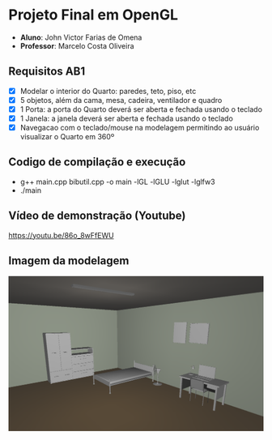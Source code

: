 # Projeto Final em OpenGL
- **Aluno**: John Victor Farias de Omena
- **Professor**: Marcelo Costa Oliveira

## Requisitos AB1
- [x] Modelar o interior do Quarto: paredes, teto, piso, etc
- [x] 5 objetos, além da cama, mesa, cadeira, ventilador e quadro
- [x] 1 Porta: a porta do Quarto deverá ser aberta e fechada usando o teclado
- [x] 1 Janela: a janela deverá ser aberta e fechada usando o teclado
- [x] Navegacao com o teclado/mouse na modelagem permitindo ao usuário visualizar o Quarto em 360º

## Codigo de compilação e execução

- g++ main.cpp bibutil.cpp -o main -lGL -lGLU -lglut -lglfw3
- ./main

## Vídeo de demonstração (Youtube)

https://youtu.be/86o_8wFfEWU

## Imagem da modelagem

![screenshot](bedroom.png)
